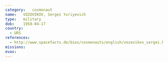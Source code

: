 ```yaml
---
category:	cosmonaut
name:	VOZOVIKOV, Sergei Yuriyevich 
type:	military
dob:	1958-04-17
country:
  - URS
references:
  - http://www.spacefacts.de/bios/cosmonauts/english/vozovikov_sergei.htm
missions:
evas:
---
```

